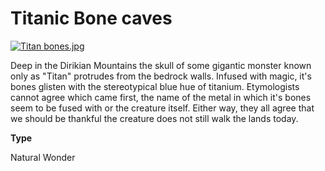 # Titanic Bone caves

[![](https://www.worldanvil.com/uploads/images/e78ff9f94f3f057038c81a63ba7255e3.jpg "Titan bones.jpg")](https://www.worldanvil.com/i/2478555 "Titan bones.jpg")

Deep in the Dirikian Mountains the skull of some gigantic monster known only as "Titan" protrudes from the bedrock walls. Infused with magic, it's bones glisten with the stereotypical blue hue of titanium. Etymologists cannot agree which came first, the name of the metal in which it's bones seem to be fused with or the creature itself. Either way, they all agree that we should be thankful the creature does not still walk the lands today.

**Type**

Natural Wonder